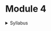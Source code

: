 # Module 4

<details>

<summary>Syllabus</summary>

**Algebraic Structures**

* Groups, subgroups, homomorphism
* Rings, fields, applications in computer science

</details>

